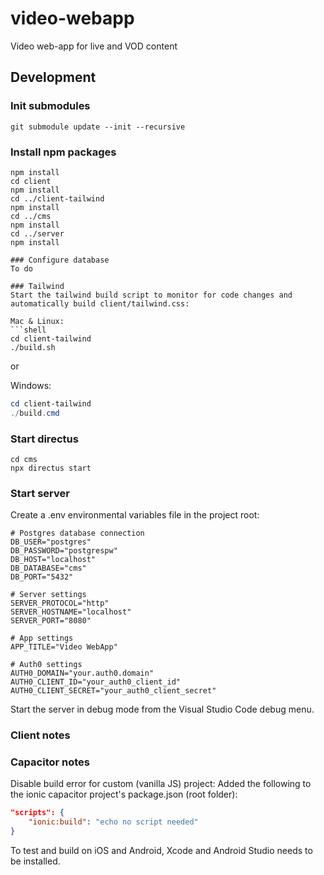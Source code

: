 # video-webapp
Video web-app for live and VOD content


## Development
### Init submodules
```shell
git submodule update --init --recursive
```

### Install npm packages
```shell
npm install
cd client
npm install
cd ../client-tailwind
npm install
cd ../cms
npm install
cd ../server
npm install

### Configure database
To do

### Tailwind
Start the tailwind build script to monitor for code changes and automatically build client/tailwind.css:

Mac & Linux:
```shell
cd client-tailwind
./build.sh
```
or

Windows:
```powershell
cd client-tailwind
./build.cmd
```

### Start directus
```shell
cd cms
npx directus start
```

### Start server
Create a .env environmental variables file in the project root:
```shell
# Postgres database connection
DB_USER="postgres"
DB_PASSWORD="postgrespw"
DB_HOST="localhost"
DB_DATABASE="cms"
DB_PORT="5432"

# Server settings
SERVER_PROTOCOL="http"
SERVER_HOSTNAME="localhost"
SERVER_PORT="8080"

# App settings
APP_TITLE="Video WebApp"

# Auth0 settings
AUTH0_DOMAIN="your.auth0.domain"
AUTH0_CLIENT_ID="your_auth0_client_id"
AUTH0_CLIENT_SECRET="your_auth0_client_secret"
```

Start the server in debug mode from the Visual Studio Code debug menu.

### Client notes



### Capacitor notes
Disable build error for custom (vanilla JS) project: Added the following to the ionic capacitor project's package.json (root folder):
```json
"scripts": {
    "ionic:build": "echo no script needed"
}
```

To test and build on iOS and Android, Xcode and Android Studio needs to be installed.